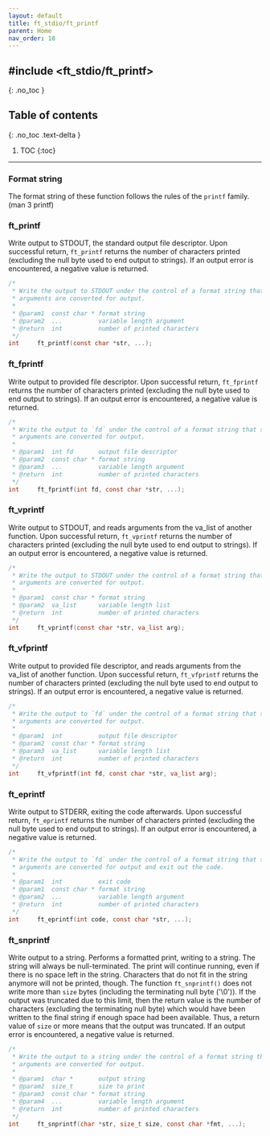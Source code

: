 ```yaml
---
layout: default
title: ft_stdio/ft_printf
parent: Home
nav_order: 10
---
```


## \#include <ft_stdio/ft_printf>
{: .no_toc }

## Table of contents
{: .no_toc .text-delta }

1. TOC
{:toc}

---

### Format string
The format string of these function follows the rules of the `printf` family. (man 3 printf)

### ft_printf
Write output to STDOUT, the standard output file descriptor.
Upon successful return, `ft_printf` returns the number of characters printed (excluding the null byte used
to end output to strings).
If an output error is encountered, a negative value is returned.

```c
/*
 * Write the output to STDOUT under the control of a format string that specifies how subsequent
 * arguments are converted for output.
 *
 * @param1  const char * format string
 * @param2  ...          variable length argument
 * @return  int          number of printed characters
 */
int     ft_printf(const char *str, ...);
```

### ft_fprintf
Write output to provided file descriptor.
Upon successful return, `ft_fprintf` returns the number of characters printed (excluding the null byte used
to end output to strings).
If an output error is encountered, a negative value is returned.

```c
/*
 * Write the output to `fd` under the control of a format string that specifies how subsequent
 * arguments are converted for output.
 *
 * @param1  int fd       output file descriptor
 * @param2  const char * format string
 * @param3  ...          variable length argument
 * @return  int          number of printed characters
 */
int     ft_fprintf(int fd, const char *str, ...);
```

### ft_vprintf
Write output to STDOUT, and reads arguments from the va_list of another function.
Upon successful return, `ft_vprintf` returns the number of characters printed (excluding the null byte used
to end output to strings).
If an output error is encountered, a negative value is returned.

```c
/*
 * Write the output to STDOUT under the control of a format string that specifies how subsequent
 * arguments are converted for output.
 *
 * @param1  const char * format string
 * @param2  va_list      variable length list
 * @return  int          number of printed characters
 */
int     ft_vprintf(const char *str, va_list arg);
```

### ft_vfprintf
Write output to provided file descriptor, and reads arguments from the va_list of another function.
Upon successful return, `ft_vfprintf` returns the number of characters printed (excluding the null byte used
to end output to strings).
If an output error is encountered, a negative value is returned.

```c
/*
 * Write the output to `fd` under the control of a format string that specifies how subsequent
 * arguments are converted for output.
 *
 * @param1  int          output file descriptor
 * @param2  const char * format string
 * @param3  va_list      variable length list
 * @return  int          number of printed characters
 */
int     ft_vfprintf(int fd, const char *str, va_list arg);
```

### ft_eprintf
Write output to STDERR, exiting the code afterwards.
Upon successful return, `ft_eprintf` returns the number of characters printed (excluding the null byte used
to end output to strings).
If an output error is encountered, a negative value is returned.

```c
/*
 * Write the output to `fd` under the control of a format string that specifies how subsequent
 * arguments are converted for output and exit out the code.
 *
 * @param1  int          exit code
 * @param1  const char * format string
 * @param2  ...          variable length argument
 * @return  int          number of printed characters
 */
int     ft_eprintf(int code, const char *str, ...);
```

### ft_snprintf
Write output to a string. Performs a formatted print, writing to a string. The string will always be
null-terminated. The print will continue running, even if there is no space left in the string.
Characters that do not fit in the string anymore will not be printed, though.
The function `ft_snprintf()` does not write more than `size` bytes (including the terminating  null byte ('\0')).
If the output was truncated due to this limit, then the return value is the number of characters
(excluding the terminating null byte) which would have been written to the final string if enough space
had been available. Thus, a return value of `size` or more means that the output was truncated.
If an output error is encountered, a negative value is returned.

```c
/*
 * Write the output to a string under the control of a format string that specifies how subsequent
 * arguments are converted for output.
 *
 * @param1  char *       output string
 * @param2  size_t       size to print
 * @param3  const char * format string
 * @param4  ...          variable length argument
 * @return  int          number of printed characters
 */
int     ft_snprintf(char *str, size_t size, const char *fmt, ...);
```
